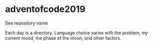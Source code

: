 # adventofcode2019
See repository name

Each day is a directory. 
Language choice varies with the problem, my current mood, the phase of the moon, and other factors.
